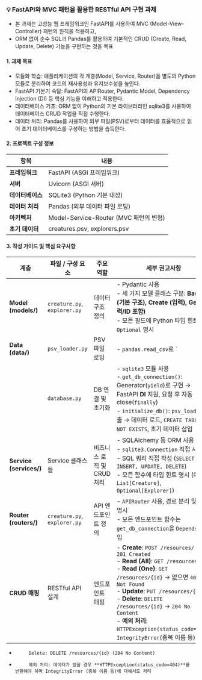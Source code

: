 ### 💡 FastAPI와 MVC 패턴을 활용한 RESTful API 구현 과제
- 본 과제는 고성능 웹 프레임워크인 FastAPI를 사용하여 MVC (Model-View-Controller) 패턴의 원칙을 적용하고,
- ORM 없이 순수 SQL과 Pandas를 활용하여 기본적인 CRUD (Create, Read, Update, Delete) 기능을 구현하는 것을 목표

#### 1. 과제 목표
- 모듈화 학습: 애플리케이션의 각 계층(Model, Service, Router)을 별도의 Python 모듈로 분리하여 코드의 재사용성과 유지보수성을 높인다.
- FastAPI 기본기 숙달: FastAPI의 APIRouter, Pydantic Model, Dependency Injection (DI) 등 핵심 기능을 이해하고 적용한다.
- 데이터베이스 기초: ORM 없이 Python의 기본 라이브러리인 sqlite3를 사용하여 데이터베이스 CRUD 작업을 직접 수행한다.
- 데이터 처리: Pandas를 사용하여 외부 파일(PSV)로부터 데이터를 효율적으로 읽어 초기 데이터베이스를 구성하는 방법을 습득한다.

#### 2. 프로젝트 구성 정보

| **항목**         | **내용**                              |
|-------------------|---------------------------------------|
| **프레임워크**   | FastAPI (ASGI 프레임워크)            |
| **서버**        | Uvicorn (ASGI 서버)                  |
| **데이터베이스** | SQLite3 (Python 기본 내장)           |
| **데이터 처리**  | Pandas (외부 데이터 파일 로딩)        |
| **아키텍처**    | Model-Service-Router (MVC 패턴의 변형) |
| **초기 데이터**  | creatures.psv, explorers.psv         |


#### 3. 작성 가이드 및 핵심 요구사항
| 계층 | 파일 / 구성 요소 | 주요 역할 | 세부 권고사항 |
|------|----------------|----------|--------------|
| **Model (models/)** | `creature.py`, `explorer.py` | 데이터 구조 정의 | - Pydantic 사용<br>- 세 가지 모델 클래스 구분: **Base (기본 구조), Create (입력), Get (출력/ID 포함)**<br>- 모든 필드에 Python 타입 힌트 및 `Optional` 명시 |
| **Data (data/)** | `psv_loader.py` | PSV 파일 로딩 | - `pandas.read_csv`로 `|` 구분자 PSV 파일 읽기<br>- DataFrame → `List[Dict]` 변환<br>- 결측치는 `None`으로 변환해 SQLite `NULL` 대응 |
| | `database.py` | DB 연결 및 초기화 | - `sqlite3` 모듈 사용<br>- `get_db_connection()`: Generator(`yield`)로 구현 → FastAPI **DI** 지원, 요청 후 자동 close(`finally`)<br>- `initialize_db()`: `psv_loader` 호출 → 데이터 로드, `CREATE TABLE IF NOT EXISTS`, 초기 데이터 삽입 |
| **Service (services/)** | Service 클래스들 | 비즈니스 로직 및 CRUD 처리 | - SQLAlchemy 등 ORM 사용 금지<br>- `sqlite3.Connection` 직접 사용<br>- SQL 쿼리 직접 작성 (`SELECT, INSERT, UPDATE, DELETE`)<br>- 모든 함수에 타입 힌트 명시 (예: `List[Creature]`, `Optional[Explorer]`) |
| **Router (routers/)** | `creature.py`, `explorer.py` | API 엔드포인트 정의 | - `APIRouter` 사용, 경로 분리 및 태그 명시<br>- 모든 엔드포인트 함수는 `get_db_connection`을 `Depends`로 주입 |
| **CRUD 매핑** | RESTful API 설계 | 엔드포인트 매핑 | - **Create**: `POST /resources/` → `201 Created`<br>- **Read (All)**: `GET /resources/`<br>- **Read (One)**: `GET /resources/{id}` → 없으면 `404 Not Found`<br>- **Update**: `PUT /resources/{id}`<br>- **Delete**: `DELETE /resources/{id}` → `204 No Content`<br>- **예외 처리**: `HTTPException(status_code=404)`, `IntegrityError`(중복 이름 등) 처리 |

-          Delete: DELETE /resources/{id} (204 No Content)
-          예외 처리: 데이터가 없을 경우 **HTTPException(status_code=404)**를 반환해야 하며 IntegrityError (중복 이름 등)에 대해서도 처리

